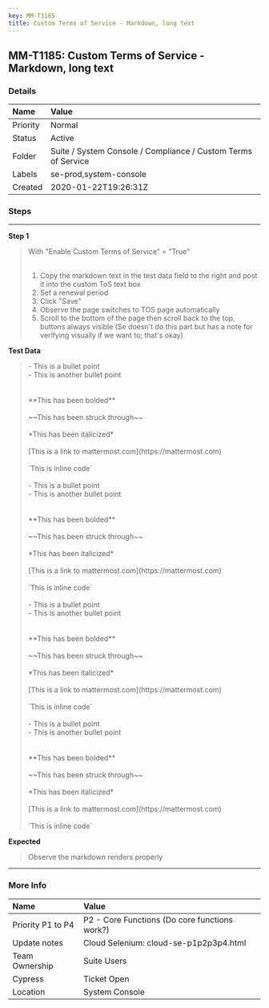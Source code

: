 ```yaml
---
key: MM-T1185
title: Custom Terms of Service - Markdown, long text
---
```


## MM-T1185: Custom Terms of Service - Markdown, long text

### Details

| Name     | Value                                                         |
| :------- | :------------------------------------------------------------ |
| Priority | Normal                                                        |
| Status   | Active                                                        |
| Folder   | Suite / System Console / Compliance / Custom Terms of Service |
| Labels   | se-prod,system-console                                        |
| Created  | 2020-01-22T19:26:31Z                                          |

### Steps

<hr/>

**Step 1**

> <article>With "Enable Custom Terms of Service" = "True"<br><br><ol><li>Copy the markdown text in the test data field to the right and post it into the custom ToS text box</li><li>Set a renewal period</li><li>Click "Save"</li><li>Observe the page switches to TOS page automatically</li><li>Scroll to the bottom of the page then scroll back to the top, buttons always visible (Se doesn't do this part but has a note for verifying visually if we want to; that's okay)</li></ol></article>

**Test Data**

> <article>- This is a bullet point<br>- This is another bullet point<br><br><br>**This has been bolded**<br><br>~~This has been struck through~~<br><br>*This has been italicized*<br><br>[This is a link to mattermost.com](https://mattermost.com)<br><br>`This is inline code`<br><br>- This is a bullet point<br>- This is another bullet point<br><br><br>**This has been bolded**<br><br>~~This has been struck through~~<br><br>*This has been italicized*<br><br>[This is a link to mattermost.com](https://mattermost.com)<br><br>`This is inline code`<br><br>- This is a bullet point<br>- This is another bullet point<br><br><br>**This has been bolded**<br><br>~~This has been struck through~~<br><br>*This has been italicized*<br><br>[This is a link to mattermost.com](https://mattermost.com)<br><br>`This is inline code`<br><br>- This is a bullet point<br>- This is another bullet point<br><br><br>**This has been bolded**<br><br>~~This has been struck through~~<br><br>*This has been italicized*<br><br>[This is a link to mattermost.com](https://mattermost.com)<br><br>`This is inline code`</article>

**Expected**

> <article>Observe the markdown renders properly</article>

<hr/>

### More Info

| Name              | Value                                         |
| :---------------- | :-------------------------------------------- |
| Priority P1 to P4 | P2 - Core Functions (Do core functions work?) |
| Update notes      | Cloud Selenium: cloud-se-p1p2p3p4.html        |
| Team Ownership    | Suite Users                                   |
| Cypress           | Ticket Open                                   |
| Location          | System Console                                |

